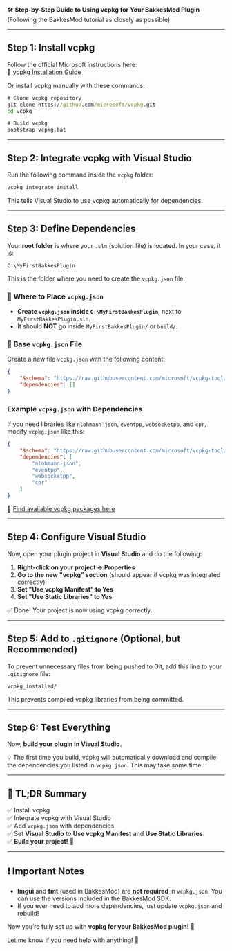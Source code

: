 🛠️ **Step-by-Step Guide to Using vcpkg for Your BakkesMod Plugin**
(Following the BakkesMod tutorial as closely as possible)

---

## **Step 1: Install vcpkg**
Follow the official Microsoft instructions here:  
🔗 [vcpkg Installation Guide](https://github.com/microsoft/vcpkg)

Or install vcpkg manually with these commands:

```cmd
# Clone vcpkg repository
git clone https://github.com/microsoft/vcpkg.git
cd vcpkg

# Build vcpkg
bootstrap-vcpkg.bat
```

---

## **Step 2: Integrate vcpkg with Visual Studio**
Run the following command inside the `vcpkg` folder:

```cmd
vcpkg integrate install
```
This tells Visual Studio to use vcpkg automatically for dependencies.

---

## **Step 3: Define Dependencies**
Your **root folder** is where your `.sln` (solution file) is located. In your case, it is:

```
C:\MyFirstBakkesPlugin
```

This is the folder where you need to create the `vcpkg.json` file.

### **📌 Where to Place `vcpkg.json`**
- **Create `vcpkg.json` inside `C:\MyFirstBakkesPlugin`**, next to `MyFirstBakkesPlugin.sln`.
- It should **NOT** go inside `MyFirstBakkesPlugin/` or `build/`.

### **📌 Base `vcpkg.json` File**
Create a new file `vcpkg.json` with the following content:

```json
{
    "$schema": "https://raw.githubusercontent.com/microsoft/vcpkg-tool/main/docs/vcpkg.schema.json",
    "dependencies": []
}
```

### **Example `vcpkg.json` with Dependencies**
If you need libraries like `nlohmann-json`, `eventpp`, `websocketpp`, and `cpr`, modify `vcpkg.json` like this:

```json
{
    "$schema": "https://raw.githubusercontent.com/microsoft/vcpkg-tool/main/docs/vcpkg.schema.json",
    "dependencies": [
        "nlohmann-json",
        "eventpp",
        "websocketpp",
        "cpr"
    ]
}
```

🔗 [Find available vcpkg packages here](https://vcpkg.io/en/packages.html)

---

## **Step 4: Configure Visual Studio**
Now, open your plugin project in **Visual Studio** and do the following:

1. **Right-click on your project → Properties**
2. **Go to the new "vcpkg" section** (should appear if vcpkg was integrated correctly)
3. **Set "Use vcpkg Manifest" to Yes**
4. **Set "Use Static Libraries" to Yes**

✅ Done! Your project is now using vcpkg correctly.

---

## **Step 5: Add to `.gitignore` (Optional, but Recommended)**
To prevent unnecessary files from being pushed to Git, add this line to your `.gitignore` file:

```
vcpkg_installed/
```
This prevents compiled vcpkg libraries from being committed.

---

## **Step 6: Test Everything**
Now, **build your plugin in Visual Studio**.

💡 The first time you build, vcpkg will automatically download and compile the dependencies you listed in `vcpkg.json`. This may take some time.

---

## **🎯 TL;DR Summary**
✅ Install vcpkg  
✅ Integrate vcpkg with Visual Studio  
✅ Add `vcpkg.json` with dependencies  
✅ Set **Visual Studio** to **Use vcpkg Manifest** and **Use Static Libraries**  
✅ **Build your project!** 🚀  

---

## **❗ Important Notes**
- **Imgui** and **fmt** (used in BakkesMod) are **not required** in `vcpkg.json`. You can use the versions included in the BakkesMod SDK.
- If you ever need to add more dependencies, just update `vcpkg.json` and rebuild!

Now you’re fully set up with **vcpkg for your BakkesMod plugin!** 🎉

Let me know if you need help with anything! 🚀

